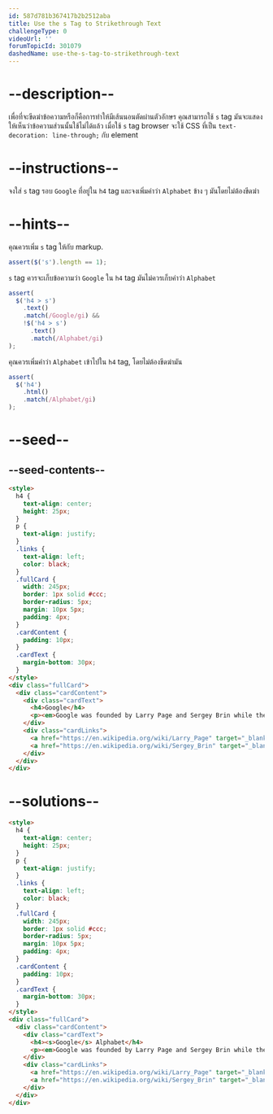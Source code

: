 ```yaml
---
id: 587d781b367417b2b2512aba
title: Use the s Tag to Strikethrough Text
challengeType: 0
videoUrl: ''
forumTopicId: 301079
dashedName: use-the-s-tag-to-strikethrough-text
---
```


# --description--

เพื่อที่จะขีดฆ่าข้อความหรือก็คือการทำให้มีเส้นนอนตัดผ่านตัวอักษร คุณสามารถใช้ `s` tag
มันจะแสดงให้เห็นว่าข้อความส่วนนั้นใช้ไม่ได้แล้ว
เมื่อใช้ `s` tag browser จะใช้ CSS ที่เป็น `text-decoration: line-through;` กับ element

# --instructions--

จงใส่ `s` tag รอบ `Google` ที่อยู่ใน `h4` tag และจงเพิ่มคำว่า `Alphabet` ข้าง ๆ มันโดยไม่ต้องขีดฆ่า

# --hints--

คุณควรเพิ่ม `s` tag ให้กับ markup.

```js
assert($('s').length == 1);
```

`s` tag ควรจะเก็บข้อความว่า `Google` ใน `h4` tag
มันไม่ควรเก็บคำว่า `Alphabet`

```js
assert(
  $('h4 > s')
    .text()
    .match(/Google/gi) &&
    !$('h4 > s')
      .text()
      .match(/Alphabet/gi)
);
```

คุณควรเพิ่มคำว่า `Alphabet` เข้าไปใน `h4` tag, โดยไม่ต้องขีดฆ่ามัน

```js
assert(
  $('h4')
    .html()
    .match(/Alphabet/gi)
);
```

# --seed--

## --seed-contents--

```html
<style>
  h4 {
    text-align: center;
    height: 25px;
  }
  p {
    text-align: justify;
  }
  .links {
    text-align: left;
    color: black;
  }
  .fullCard {
    width: 245px;
    border: 1px solid #ccc;
    border-radius: 5px;
    margin: 10px 5px;
    padding: 4px;
  }
  .cardContent {
    padding: 10px;
  }
  .cardText {
    margin-bottom: 30px;
  }
</style>
<div class="fullCard">
  <div class="cardContent">
    <div class="cardText">
      <h4>Google</h4>
      <p><em>Google was founded by Larry Page and Sergey Brin while they were <u>Ph.D. students</u> at <strong>Stanford University</strong>.</em></p>
    </div>
    <div class="cardLinks">
      <a href="https://en.wikipedia.org/wiki/Larry_Page" target="_blank" class="links">Larry Page</a><br><br>
      <a href="https://en.wikipedia.org/wiki/Sergey_Brin" target="_blank" class="links">Sergey Brin</a>
    </div>
  </div>
</div>
```

# --solutions--

```html
<style>
  h4 {
    text-align: center;
    height: 25px;
  }
  p {
    text-align: justify;
  }
  .links {
    text-align: left;
    color: black;
  }
  .fullCard {
    width: 245px;
    border: 1px solid #ccc;
    border-radius: 5px;
    margin: 10px 5px;
    padding: 4px;
  }
  .cardContent {
    padding: 10px;
  }
  .cardText {
    margin-bottom: 30px;
  }
</style>
<div class="fullCard">
  <div class="cardContent">
    <div class="cardText">
      <h4><s>Google</s> Alphabet</h4>
      <p><em>Google was founded by Larry Page and Sergey Brin while they were <u>Ph.D. students</u> at <strong>Stanford University</strong>.</em></p>
    </div>
    <div class="cardLinks">
      <a href="https://en.wikipedia.org/wiki/Larry_Page" target="_blank" class="links">Larry Page</a><br><br>
      <a href="https://en.wikipedia.org/wiki/Sergey_Brin" target="_blank" class="links">Sergey Brin</a>
    </div>
  </div>
</div>
```
